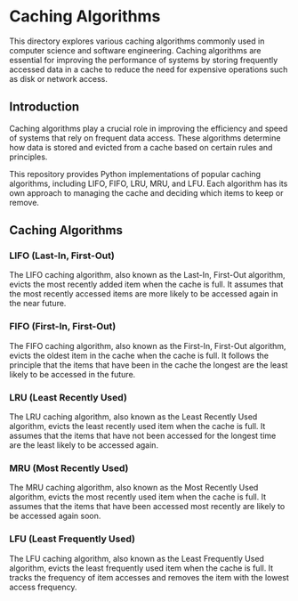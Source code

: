 # Caching Algorithms

This directory explores various caching algorithms commonly used in computer science and software engineering. Caching algorithms are essential for improving the performance of systems by storing frequently accessed data in a cache to reduce the need for expensive operations such as disk or network access.

## Introduction

Caching algorithms play a crucial role in improving the efficiency and speed of systems that rely on frequent data access. These algorithms determine how data is stored and evicted from a cache based on certain rules and principles.

This repository provides Python implementations of popular caching algorithms, including LIFO, FIFO, LRU, MRU, and LFU. Each algorithm has its own approach to managing the cache and deciding which items to keep or remove.

## Caching Algorithms

### LIFO (Last-In, First-Out)

The LIFO caching algorithm, also known as the Last-In, First-Out algorithm, evicts the most recently added item when the cache is full. It assumes that the most recently accessed items are more likely to be accessed again in the near future.

### FIFO (First-In, First-Out)

The FIFO caching algorithm, also known as the First-In, First-Out algorithm, evicts the oldest item in the cache when the cache is full. It follows the principle that the items that have been in the cache the longest are the least likely to be accessed in the future.

### LRU (Least Recently Used)

The LRU caching algorithm, also known as the Least Recently Used algorithm, evicts the least recently used item when the cache is full. It assumes that the items that have not been accessed for the longest time are the least likely to be accessed again.

### MRU (Most Recently Used)

The MRU caching algorithm, also known as the Most Recently Used algorithm, evicts the most recently used item when the cache is full. It assumes that the items that have been accessed most recently are likely to be accessed again soon.

### LFU (Least Frequently Used)

The LFU caching algorithm, also known as the Least Frequently Used algorithm, evicts the least frequently used item when the cache is full. It tracks the frequency of item accesses and removes the item with the lowest access frequency.


